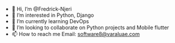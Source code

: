 - 👋 Hi, I’m @Fredrick-Njeri
- 👀 I’m interested in Python, Django
- 🌱 I’m currently learning DevOps
- 💞️ I’m looking to collaborate on Python projects and Mobile flutter
- 📫 How to reach me Email: software8@varaluae.com

<!---
Fredrick-Njeri/Fredrick-Njeri is a ✨ special ✨ repository because its `README.md` (this file) appears on your GitHub profile.
You can click the Preview link to take a look at your changes.
--->
